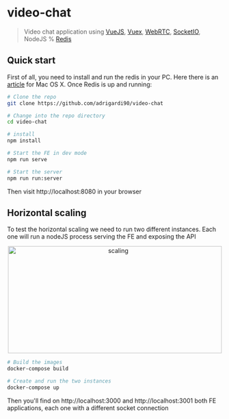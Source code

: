 # video-chat
> Video chat application using [VueJS](https://vuejs.org), [Vuex](https://vuex.vuejs.org), [WebRTC](https://webrtc.org/start/), [SocketIO](https://socket.io), NodeJS % [Redis](https://github.com/NodeRedis/node_redis)

## Quick start
First of all, you need to install and run the redis in your PC. Here there is an [article](https://medium.com/@petehouston/install-and-config-redis-on-mac-os-x-via-homebrew-eb8df9a4f298) for Mac OS X. Once Redis is up and running:

```bash
# Clone the repo
git clone https://github.com/adrigardi90/video-chat

# Change into the repo directory
cd video-chat

# install
npm install 

# Start the FE in dev mode
npm run serve

# Start the server
npm run run:server

```
Then visit http://localhost:8080 in your browser

## Horizontal scaling
To test the horizontal scaling we need to run two different instances. Each one will run a nodeJS process serving the FE and 
exposing the API

<p align="center">
  <img src="https://github.com/adrigardi90/video-chat/blob/master/src/assets/scaling.png" alt="scaling" width="500" height="250"/>
</p>


```bash
# Build the images
docker-compose build

# Create and run the two instances
docker-compose up

```

Then you'll find on http://localhost:3000 and http://localhost:3001  both FE applications, each one with a different socket connection

